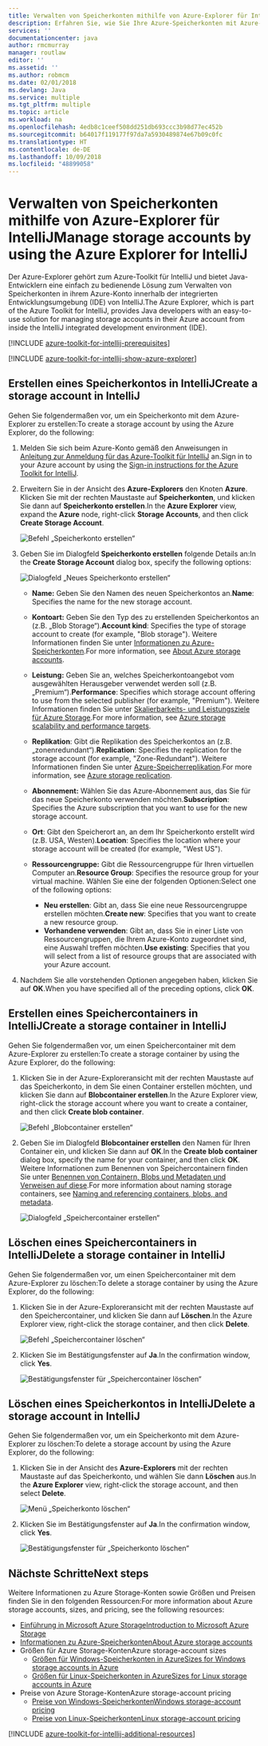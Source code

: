 ```yaml
---
title: Verwalten von Speicherkonten mithilfe von Azure-Explorer für IntelliJ
description: Erfahren Sie, wie Sie Ihre Azure-Speicherkonten mit Azure-Explorer für IntelliJ verwalten.
services: ''
documentationcenter: java
author: rmcmurray
manager: routlaw
editor: ''
ms.assetid: ''
ms.author: robmcm
ms.date: 02/01/2018
ms.devlang: Java
ms.service: multiple
ms.tgt_pltfrm: multiple
ms.topic: article
ms.workload: na
ms.openlocfilehash: 4edb8c1ceef508dd251db693ccc3b98d77ec452b
ms.sourcegitcommit: b64017f119177f97da7a5930489874e67b09c0fc
ms.translationtype: HT
ms.contentlocale: de-DE
ms.lasthandoff: 10/09/2018
ms.locfileid: "48899058"
---
```

# <a name="manage-storage-accounts-by-using-the-azure-explorer-for-intellij"></a><span data-ttu-id="8c9c5-103">Verwalten von Speicherkonten mithilfe von Azure-Explorer für IntelliJ</span><span class="sxs-lookup"><span data-stu-id="8c9c5-103">Manage storage accounts by using the Azure Explorer for IntelliJ</span></span>

<span data-ttu-id="8c9c5-104">Der Azure-Explorer gehört zum Azure-Toolkit für IntelliJ und bietet Java-Entwicklern eine einfach zu bedienende Lösung zum Verwalten von Speicherkonten in ihrem Azure-Konto innerhalb der integrierten Entwicklungsumgebung (IDE) von IntelliJ.</span><span class="sxs-lookup"><span data-stu-id="8c9c5-104">The Azure Explorer, which is part of the Azure Toolkit for IntelliJ, provides Java developers with an easy-to-use solution for managing storage accounts in their Azure account from inside the IntelliJ integrated development environment (IDE).</span></span>

[!INCLUDE [azure-toolkit-for-intellij-prerequisites](../includes/azure-toolkit-for-intellij-prerequisites.md)]

[!INCLUDE [azure-toolkit-for-intellij-show-azure-explorer](../includes/azure-toolkit-for-intellij-show-azure-explorer.md)]

## <a name="create-a-storage-account-in-intellij"></a><span data-ttu-id="8c9c5-105">Erstellen eines Speicherkontos in IntelliJ</span><span class="sxs-lookup"><span data-stu-id="8c9c5-105">Create a storage account in IntelliJ</span></span>

<span data-ttu-id="8c9c5-106">Gehen Sie folgendermaßen vor, um ein Speicherkonto mit dem Azure-Explorer zu erstellen:</span><span class="sxs-lookup"><span data-stu-id="8c9c5-106">To create a storage account by using the Azure Explorer, do the following:</span></span>

1. <span data-ttu-id="8c9c5-107">Melden Sie sich beim Azure-Konto gemäß den Anweisungen in [Anleitung zur Anmeldung für das Azure-Toolkit für IntelliJ] an.</span><span class="sxs-lookup"><span data-stu-id="8c9c5-107">Sign in to your Azure account by using the [Sign-in instructions for the Azure Toolkit for IntelliJ].</span></span> 

2. <span data-ttu-id="8c9c5-108">Erweitern Sie in der Ansicht des **Azure-Explorers** den Knoten **Azure**. Klicken Sie mit der rechten Maustaste auf **Speicherkonten**, und klicken Sie dann auf **Speicherkonto erstellen**.</span><span class="sxs-lookup"><span data-stu-id="8c9c5-108">In the **Azure Explorer** view, expand the **Azure** node, right-click **Storage Accounts**, and then click **Create Storage Account**.</span></span>

   ![Befehl „Speicherkonto erstellen“][CS01]

3. <span data-ttu-id="8c9c5-110">Geben Sie im Dialogfeld **Speicherkonto erstellen** folgende Details an:</span><span class="sxs-lookup"><span data-stu-id="8c9c5-110">In the **Create Storage Account** dialog box, specify the following options:</span></span>

   ![Dialogfeld „Neues Speicherkonto erstellen“][CS02]

   * <span data-ttu-id="8c9c5-112">**Name:** Geben Sie den Namen des neuen Speicherkontos an.</span><span class="sxs-lookup"><span data-stu-id="8c9c5-112">**Name**: Specifies the name for the new storage account.</span></span>

   * <span data-ttu-id="8c9c5-113">**Kontoart:** Geben Sie den Typ des zu erstellenden Speicherkontos an (z.B. „Blob Storage“).</span><span class="sxs-lookup"><span data-stu-id="8c9c5-113">**Account kind**: Specifies the type of storage account to create (for example, "Blob storage").</span></span> <span data-ttu-id="8c9c5-114">Weitere Informationen finden Sie unter [Informationen zu Azure-Speicherkonten].</span><span class="sxs-lookup"><span data-stu-id="8c9c5-114">For more information, see [About Azure storage accounts].</span></span> 

   * <span data-ttu-id="8c9c5-115">**Leistung:** Geben Sie an, welches Speicherkontoangebot vom ausgewählten Herausgeber verwendet werden soll (z.B. „Premium“).</span><span class="sxs-lookup"><span data-stu-id="8c9c5-115">**Performance**: Specifies which storage account offering to use from the selected publisher (for example, "Premium").</span></span> <span data-ttu-id="8c9c5-116">Weitere Informationen finden Sie unter [Skalierbarkeits- und Leistungsziele für Azure Storage].</span><span class="sxs-lookup"><span data-stu-id="8c9c5-116">For more information, see [Azure storage scalability and performance targets].</span></span> 

   * <span data-ttu-id="8c9c5-117">**Replikation**: Gibt die Replikation des Speicherkontos an (z.B. „zonenredundant“).</span><span class="sxs-lookup"><span data-stu-id="8c9c5-117">**Replication**: Specifies the replication for the storage account (for example, "Zone-Redundant").</span></span> <span data-ttu-id="8c9c5-118">Weitere Informationen finden Sie unter [Azure-Speicherreplikation].</span><span class="sxs-lookup"><span data-stu-id="8c9c5-118">For more information, see [Azure storage replication].</span></span> 

   * <span data-ttu-id="8c9c5-119">**Abonnement:** Wählen Sie das Azure-Abonnement aus, das Sie für das neue Speicherkonto verwenden möchten.</span><span class="sxs-lookup"><span data-stu-id="8c9c5-119">**Subscription**: Specifies the Azure subscription that you want to use for the new storage account.</span></span>

   * <span data-ttu-id="8c9c5-120">**Ort**: Gibt den Speicherort an, an dem Ihr Speicherkonto erstellt wird (z.B. USA, Westen).</span><span class="sxs-lookup"><span data-stu-id="8c9c5-120">**Location**: Specifies the location where your storage account will be created (for example, "West US").</span></span>

   * <span data-ttu-id="8c9c5-121">**Ressourcengruppe:** Gibt die Ressourcengruppe für Ihren virtuellen Computer an.</span><span class="sxs-lookup"><span data-stu-id="8c9c5-121">**Resource Group**: Specifies the resource group for your virtual machine.</span></span> <span data-ttu-id="8c9c5-122">Wählen Sie eine der folgenden Optionen:</span><span class="sxs-lookup"><span data-stu-id="8c9c5-122">Select one of the following options:</span></span>
      * <span data-ttu-id="8c9c5-123">**Neu erstellen**: Gibt an, dass Sie eine neue Ressourcengruppe erstellen möchten.</span><span class="sxs-lookup"><span data-stu-id="8c9c5-123">**Create new**: Specifies that you want to create a new resource group.</span></span>
      * <span data-ttu-id="8c9c5-124">**Vorhandene verwenden**: Gibt an, dass Sie in einer Liste von Ressourcengruppen, die Ihrem Azure-Konto zugeordnet sind, eine Auswahl treffen möchten.</span><span class="sxs-lookup"><span data-stu-id="8c9c5-124">**Use existing**: Specifies that you will select from a list of resource groups that are associated with your Azure account.</span></span>

4. <span data-ttu-id="8c9c5-125">Nachdem Sie alle vorstehenden Optionen angegeben haben, klicken Sie auf **OK**.</span><span class="sxs-lookup"><span data-stu-id="8c9c5-125">When you have specified all of the preceding options, click **OK**.</span></span>

## <a name="create-a-storage-container-in-intellij"></a><span data-ttu-id="8c9c5-126">Erstellen eines Speichercontainers in IntelliJ</span><span class="sxs-lookup"><span data-stu-id="8c9c5-126">Create a storage container in IntelliJ</span></span>

<span data-ttu-id="8c9c5-127">Gehen Sie folgendermaßen vor, um einen Speichercontainer mit dem Azure-Explorer zu erstellen:</span><span class="sxs-lookup"><span data-stu-id="8c9c5-127">To create a storage container by using the Azure Explorer, do the following:</span></span>

1. <span data-ttu-id="8c9c5-128">Klicken Sie in der Azure-Exploreransicht mit der rechten Maustaste auf das Speicherkonto, in dem Sie einen Container erstellen möchten, und klicken Sie dann auf **Blobcontainer erstellen**.</span><span class="sxs-lookup"><span data-stu-id="8c9c5-128">In the Azure Explorer view, right-click the storage account where you want to create a container, and then click **Create blob container**.</span></span>

   ![Befehl „Blobcontainer erstellen“][CC01]

2. <span data-ttu-id="8c9c5-130">Geben Sie im Dialogfeld **Blobcontainer erstellen** den Namen für Ihren Container ein, und klicken Sie dann auf **OK**.</span><span class="sxs-lookup"><span data-stu-id="8c9c5-130">In the **Create blob container** dialog box, specify the name for your container, and then click **OK**.</span></span> <span data-ttu-id="8c9c5-131">Weitere Informationen zum Benennen von Speichercontainern finden Sie unter [Benennen von Containern, Blobs und Metadaten und Verweisen auf diese].</span><span class="sxs-lookup"><span data-stu-id="8c9c5-131">For more information about naming storage containers, see [Naming and referencing containers, blobs, and metadata].</span></span>

   ![Dialogfeld „Speichercontainer erstellen“][CC02]

## <a name="delete-a-storage-container-in-intellij"></a><span data-ttu-id="8c9c5-133">Löschen eines Speichercontainers in IntelliJ</span><span class="sxs-lookup"><span data-stu-id="8c9c5-133">Delete a storage container in IntelliJ</span></span>

<span data-ttu-id="8c9c5-134">Gehen Sie folgendermaßen vor, um einen Speichercontainer mit dem Azure-Explorer zu löschen:</span><span class="sxs-lookup"><span data-stu-id="8c9c5-134">To delete a storage container by using the Azure Explorer, do the following:</span></span>

1. <span data-ttu-id="8c9c5-135">Klicken Sie in der Azure-Exploreransicht mit der rechten Maustaste auf den Speichercontainer, und klicken Sie dann auf **Löschen**.</span><span class="sxs-lookup"><span data-stu-id="8c9c5-135">In the Azure Explorer view, right-click the storage container, and then click **Delete**.</span></span>

   ![Befehl „Speichercontainer löschen“][DC01]

2. <span data-ttu-id="8c9c5-137">Klicken Sie im Bestätigungsfenster auf **Ja**.</span><span class="sxs-lookup"><span data-stu-id="8c9c5-137">In the confirmation window, click **Yes**.</span></span>

   ![Bestätigungsfenster für „Speichercontainer löschen“][DC02]

## <a name="delete-a-storage-account-in-intellij"></a><span data-ttu-id="8c9c5-139">Löschen eines Speicherkontos in IntelliJ</span><span class="sxs-lookup"><span data-stu-id="8c9c5-139">Delete a storage account in IntelliJ</span></span>

<span data-ttu-id="8c9c5-140">Gehen Sie folgendermaßen vor, um ein Speicherkonto mit dem Azure-Explorer zu löschen:</span><span class="sxs-lookup"><span data-stu-id="8c9c5-140">To delete a storage account by using the Azure Explorer, do the following:</span></span>

1. <span data-ttu-id="8c9c5-141">Klicken Sie in der Ansicht des **Azure-Explorers** mit der rechten Maustaste auf das Speicherkonto, und wählen Sie dann **Löschen** aus.</span><span class="sxs-lookup"><span data-stu-id="8c9c5-141">In the **Azure Explorer** view, right-click the storage account, and then select **Delete**.</span></span>

   ![Menü „Speicherkonto löschen“][DS01]

2. <span data-ttu-id="8c9c5-143">Klicken Sie im Bestätigungsfenster auf **Ja**.</span><span class="sxs-lookup"><span data-stu-id="8c9c5-143">In the confirmation window, click **Yes**.</span></span>

   ![Bestätigungsfenster für „Speicherkonto löschen“][DS02]

## <a name="next-steps"></a><span data-ttu-id="8c9c5-145">Nächste Schritte</span><span class="sxs-lookup"><span data-stu-id="8c9c5-145">Next steps</span></span>

<span data-ttu-id="8c9c5-146">Weitere Informationen zu Azure Storage-Konten sowie Größen und Preisen finden Sie in den folgenden Ressourcen:</span><span class="sxs-lookup"><span data-stu-id="8c9c5-146">For more information about Azure storage accounts, sizes, and pricing, see the following resources:</span></span>

* <span data-ttu-id="8c9c5-147">[Einführung in Microsoft Azure Storage]</span><span class="sxs-lookup"><span data-stu-id="8c9c5-147">[Introduction to Microsoft Azure Storage]</span></span>
* <span data-ttu-id="8c9c5-148">[Informationen zu Azure-Speicherkonten]</span><span class="sxs-lookup"><span data-stu-id="8c9c5-148">[About Azure storage accounts]</span></span>
* <span data-ttu-id="8c9c5-149">Größen für Azure Storage-Konten</span><span class="sxs-lookup"><span data-stu-id="8c9c5-149">Azure storage-account sizes</span></span>
  * <span data-ttu-id="8c9c5-150">[Größen für Windows-Speicherkonten in Azure]</span><span class="sxs-lookup"><span data-stu-id="8c9c5-150">[Sizes for Windows storage accounts in Azure]</span></span>
  * <span data-ttu-id="8c9c5-151">[Größen für Linux-Speicherkonten in Azure]</span><span class="sxs-lookup"><span data-stu-id="8c9c5-151">[Sizes for Linux storage accounts in Azure]</span></span>
* <span data-ttu-id="8c9c5-152">Preise von Azure Storage-Konten</span><span class="sxs-lookup"><span data-stu-id="8c9c5-152">Azure storage-account pricing</span></span>
  * <span data-ttu-id="8c9c5-153">[Preise von Windows-Speicherkonten]</span><span class="sxs-lookup"><span data-stu-id="8c9c5-153">[Windows storage-account pricing]</span></span>
  * <span data-ttu-id="8c9c5-154">[Preise von Linux-Speicherkonten]</span><span class="sxs-lookup"><span data-stu-id="8c9c5-154">[Linux storage-account pricing]</span></span>

[!INCLUDE [azure-toolkit-for-intellij-additional-resources](../includes/azure-toolkit-for-intellij-additional-resources.md)]

<!-- URL List -->

[Anleitung zur Anmeldung für das Azure-Toolkit für IntelliJ]: ./azure-toolkit-for-intellij-sign-in-instructions.md
[Sign-in instructions for the Azure Toolkit for IntelliJ]: ./azure-toolkit-for-intellij-sign-in-instructions.md
[Einführung in Microsoft Azure Storage]: /azure/storage/storage-introduction
[Introduction to Microsoft Azure Storage]: /azure/storage/storage-introduction
[Informationen zu Azure-Speicherkonten]: /azure/storage/storage-create-storage-account
[About Azure storage accounts]: /azure/storage/storage-create-storage-account
[Azure-Speicherreplikation]: /azure/storage/storage-redundancy
[Azure storage replication]: /azure/storage/storage-redundancy
[Skalierbarkeits- und Leistungsziele für Azure Storage]: /azure/storage/storage-scalability-targets
[Azure storage scalability and Performance Targets]: /azure/storage/storage-scalability-targets
[Benennen von Containern, BLOBs und Metadaten und Verweisen auf diese]: http://go.microsoft.com/fwlink/?LinkId=255555
[Naming and referencing containers, blobs, and metadata]: http://go.microsoft.com/fwlink/?LinkId=255555

[Größen für Windows-Speicherkonten in Azure]: /azure/virtual-machines/virtual-machines-windows-sizes
[Sizes for Windows storage accounts in Azure]: /azure/virtual-machines/virtual-machines-windows-sizes
[Größen für Linux-Speicherkonten in Azure]: /azure/virtual-machines/virtual-machines-linux-sizes
[Sizes for Linux storage accounts in Azure]: /azure/virtual-machines/virtual-machines-linux-sizes
[Preise von Windows-Speicherkonten]: /pricing/details/virtual-machines/windows/
[Windows storage-account pricing]: /pricing/details/virtual-machines/windows/
[Preise von Linux-Speicherkonten]: /pricing/details/virtual-machines/linux/
[Linux storage-account pricing]: /pricing/details/virtual-machines/linux/

<!-- IMG List -->

[CS01]: media/azure-toolkit-for-intellij-managing-storage-accounts-using-azure-explorer/CS01.png
[CS02]: media/azure-toolkit-for-intellij-managing-storage-accounts-using-azure-explorer/CS02.png
[CC01]: media/azure-toolkit-for-intellij-managing-storage-accounts-using-azure-explorer/CC01.png
[CC02]: media/azure-toolkit-for-intellij-managing-storage-accounts-using-azure-explorer/CC02.png

[DS01]: media/azure-toolkit-for-intellij-managing-storage-accounts-using-azure-explorer/DS01.png
[DS02]: media/azure-toolkit-for-intellij-managing-storage-accounts-using-azure-explorer/DS02.png
[DC01]: media/azure-toolkit-for-intellij-managing-storage-accounts-using-azure-explorer/DC01.png
[DC02]: media/azure-toolkit-for-intellij-managing-storage-accounts-using-azure-explorer/DC02.png
